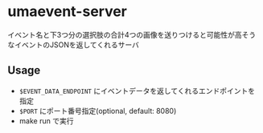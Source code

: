 # umaevent-server
イベント名と下3つ分の選択肢の合計4つの画像を送りつけると可能性が高そうなイベントのJSONを返してくれるサーバ

## Usage
- `$EVENT_DATA_ENDPOINT` にイベントデータを返してくれるエンドポイントを指定
- `$PORT` にポート番号指定(optional, default: 8080)
- make run で実行
